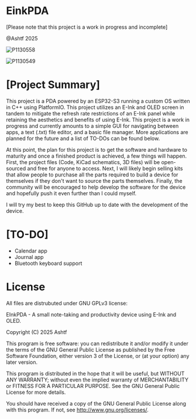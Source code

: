 # EinkPDA
[Please note that this project is a work in progress and incomplete]

@Ashtf 2025

![P1130558](https://github.com/user-attachments/assets/791df932-b2c9-459f-9c58-0640f6f8a929)

![P1130549](https://github.com/user-attachments/assets/870af762-9d3f-4b4d-afb1-b597d016a69a)

# [Project Summary]
  This project is a PDA powered by an ESP32-S3 running a custom OS written in C++ using PlatformIO. This project utilizes an E-Ink and OLED screen in tandem to mitigate the refresh rate restrictions of an E-Ink panel while retaining the aesthetics and benefits of using E-Ink. This project is a work in progress and currently amounts to a simple GUI for navigating between apps, a text (.txt) file editor, and a basic file manager. More applications are planned for the future and a list of TO-DOs can be found below.

  At this point, the plan for this project is to get the software and hardware to maturity and once a finished product is achieved, a few things will happen. First, the project files (Code, KiCad schematics, 3D files) will be open-sourced and free for anyone to access. Next, I will likely begin selling kits that allow people to purchase all the parts required to build a device for themselves if they don't want to source the parts themselves. Finally, the community will be encouraged to help develop the software for the device and hopefully push it even further than I could myself.

  I will try my best to keep this GitHub up to date with the development of the device.

# [TO-DO]
- Calendar app
- Journal app
- Bluetooth keyboard support

# License
All files are distrubuted under GNU GPLv3 license:

EInkPDA - A small note-taking and productivity device using E-Ink and OLED.

Copyright (C) 2025 Ashtf

This program is free software: you can redistribute it and/or modify
it under the terms of the GNU General Public License as published by
the Free Software Foundation, either version 3 of the License, or
(at your option) any later version.


This program is distributed in the hope that it will be useful,
but WITHOUT ANY WARRANTY; without even the implied warranty of
MERCHANTABILITY or FITNESS FOR A PARTICULAR PURPOSE.  See the
GNU General Public License for more details.


You should have received a copy of the GNU General Public License
along with this program.  If not, see <http://www.gnu.org/licenses/>.
